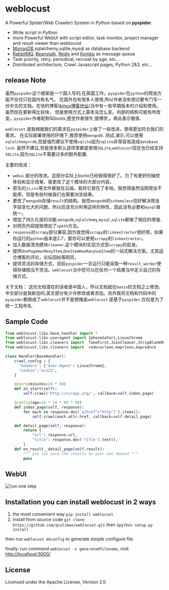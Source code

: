 weblocust
========

A Powerful Spider(Web Crawler) System in Python based on **pyspider**.

- Write script in Python
- more Powerful WebUI with script editor, task monitor, project manager and result viewer than weblocust
- [MongoDB](https://www.mongodb.org/),sqlalchemy,sqlite,mysql as database backend
- [RabbitMQ](http://www.rabbitmq.com/), [Beanstalk](http://kr.github.com/beanstalkd/), [Redis](http://redis.io/) and [Kombu](http://kombu.readthedocs.org/) as message queue
- Task priority, retry, periodical, recrawl by age, etc...
- Distributed architecture, Crawl Javascript pages, Python 2&3, etc...


release Note
-----------
虽然`pyspider`这个框架是一个国人写的,在英国工作。`pyspider`在`python`的爬虫方面不仅仅只在国内有名气。
在国外也有很多人使用,所以作者没有想过要专门写一份中文的文档。在他的博客([binux博客地址](http://blog.binux.me/))当中有一些早期版本的介绍和使用。虽然现在更新得比较快，
但是使用方式上基本没怎么变。内部的结构可能有所改变。`pyspider`作者昵称叫bunix,感觉作者很牛,很博学,。再此表示敬佩.


`weblocust` 是我根据我们的需求在`pyspider`上做了一些改进，使得更加符合我们的需求。
在实际部署使用的环境下,推荐使用`mongodb`.
测试,演示,可以使用`sqlalchemy+rdb`,但是强烈建议不使用`sqlite`因为`sqlite`非常容易造成`database lock`.
虽然不建议,但是很多默认选项里都是使用`SQLite`,`weblocust`现在也已经支持`SQLite`,因为`SQLite`不需要过多的额外配置.

主要的改进：

*   `webui` 部分的改进。这部分实际上bunix已经做得很好了。为了有更好的操控体验和显示效果，我更改了这个模块的大部分内容。
*   原先的`js`,`css`等文件都放在云端，我将它放在了本地。我觉得虽然没网爬虫不能用，但是有些时候我们也需要浏览结果。
*   更改了`mongodb`存储`result`的结构。我觉`mongodb`的`schemaless`恰好解决爬虫字段变化大的问题，所以应该充分利用这样的特性，因此没有必要和`mysql`做统一。
*   增加了持久化层的功能.`mongodb`,`sqlalchemy`,`mysql`,`sqlite`都做了相应的增强.
*   对网页内容提取增加了`xpath`方法。
*   `response`对`scrapy`部分兼容,因为我觉得`scrapy`的`linkextractor`很好用，如果你运行的`python`版本是2.7，那你可以使用`scrapy`的`linkextractor`。
*   加入数据清洗模块`cleaner`.这个模块的实现方式受`scrapy`的启发。
*   提供`OnePageHasManyItem`,`OneItemHasManySubItem`的一站式解决方案。尤其适合博客的评论，论坛回帖等网页。
*   提供灵活的存储方式，目前`pyspider`一旦运行只能采取一种`result_worker`使得存储相当不灵活。`weblocust`当中您可以在任何一个结果当中定义自己的存储方式。


关于文档：
这份文档潜在的读者是中国人，所以文档就在`bunix`的文档之上修改。中文部分是我新加的,英文部分有少许修改或者添加。另外我将文档和代码中的`pyspider`都换成了`weblocust`并不是想掩盖`weblocust`
是基于`pyspider`,仅仅是为了统一工程命名.

Sample Code 
-----------

```python
from weblocust.libs.base_handler import *
from weblocust.libs.useragent import IphoneSafari,LinuxChrome
from weblocust.libs.cleaners import  TakeFirst,JoinCleaner,StripBlankMoreThan2
from weblocust.libs.cleaners import  reduceclean,mapclean,mapreduce

class Handler(BaseHandler):
    crawl_config = {
      'headers': {'User-Agent': LinuxChrome},
      "cookie":"a=123",
    }

    @every(minutes=24 * 60)
    def on_start(self):
        self.crawl('http://scrapy.org/', callback=self.index_page)

    @config(age=10 * 24 * 60 * 60)
    def index_page(self, response):
        for each in response.doc('a[href^="http"]').items():
            self.crawl(each.attr.href, callback=self.detail_page)

    def detail_page(self, response):
        return {
            "url": response.url,
            "title": response.doc('title').text(),
        }
    def on_result__detail_page(self,result):
        """ you can save the results on your own demand """
        pass
```
WebUI
---------

![run one step](imgs/demo.png)


Installation
you can install weblocust in 2 ways
------------
1.   the most convenient way `pip install weblocust` 
2.   install from source code `git clone https://github.com/qiulimao/weblocust.git` then `$python setup.py install`

then run `weblocust mkconfig` to generate simple configure file.

finally: run command `weblocust -c generatedfilename`, visit [http://localhost:5000/](http://localhost:5000/)





License
-------
Licensed under the Apache License, Version 2.0


[Demo Img]:             imgs/demo.png
[Issue]:                https://github.com/qiulimao/webocust/issues


